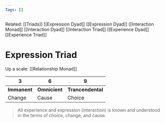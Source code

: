 ```yaml
---
Tags: []
---
```

Related: [[Triads]] [[Expression Dyad]] [[Expression Dyad]] [[Interaction Monad]] [[Interaction Dyad]] [[Interaction Triad]] [[Experience Dyad]] [[Experience Triad]]
# Expression Triad
Up a scale: [[Relationship Monad]]

| 3 | 6 | 9 |
|---|---|---|
| **Immanent** | **Omnicient** | **Trancendental** |
| Change | Cause | Choice |


>  All experience and expression (interaction) is known and understood in the terms of choice, change, and cause.
